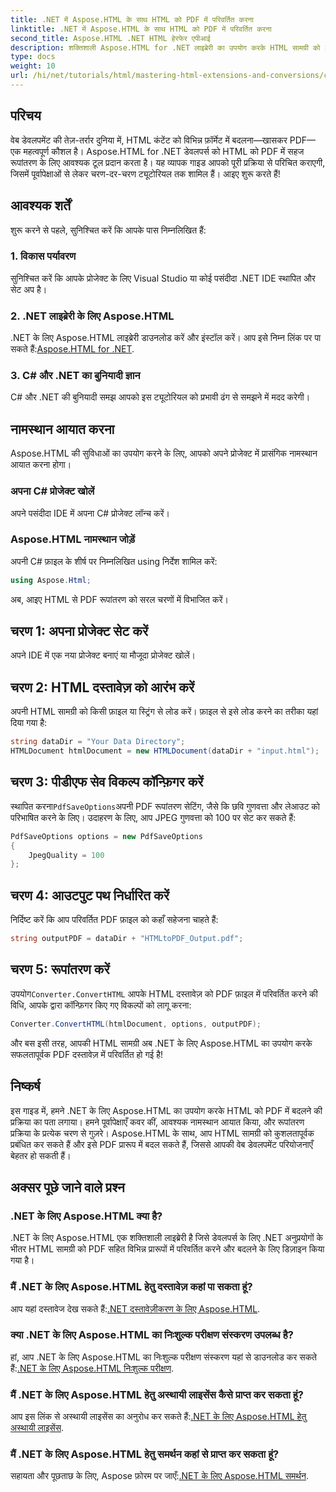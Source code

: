 ```yaml
---
title: .NET में Aspose.HTML के साथ HTML को PDF में परिवर्तित करना
linktitle: .NET में Aspose.HTML के साथ HTML को PDF में परिवर्तित करना
second_title: Aspose.HTML .NET HTML हेरफेर एपीआई
description: शक्तिशाली Aspose.HTML for .NET लाइब्रेरी का उपयोग करके HTML सामग्री को PDF में परिवर्तित करने की व्यापक प्रक्रिया की खोज करें। यह गाइड डेवलपर्स को स्पष्ट जानकारी प्रदान करता है।
type: docs
weight: 10
url: /hi/net/tutorials/html/mastering-html-extensions-and-conversions/converting-html-to-pdf/
---
```

## परिचय

वेब डेवलपमेंट की तेज़-तर्रार दुनिया में, HTML कंटेंट को विभिन्न फ़ॉर्मेट में बदलना—खासकर PDF—एक महत्वपूर्ण कौशल है। Aspose.HTML for .NET डेवलपर्स को HTML को PDF में सहज रूपांतरण के लिए आवश्यक टूल प्रदान करता है। यह व्यापक गाइड आपको पूरी प्रक्रिया से परिचित कराएगी, जिसमें पूर्वापेक्षाओं से लेकर चरण-दर-चरण ट्यूटोरियल तक शामिल हैं। आइए शुरू करते हैं!

## आवश्यक शर्तें

शुरू करने से पहले, सुनिश्चित करें कि आपके पास निम्नलिखित हैं:

### 1. विकास पर्यावरण
सुनिश्चित करें कि आपके प्रोजेक्ट के लिए Visual Studio या कोई पसंदीदा .NET IDE स्थापित और सेट अप है।

### 2. .NET लाइब्रेरी के लिए Aspose.HTML
.NET के लिए Aspose.HTML लाइब्रेरी डाउनलोड करें और इंस्टॉल करें। आप इसे निम्न लिंक पर पा सकते हैं:[Aspose.HTML for .NET](https://releases.aspose.com/html/net/).

### 3. C# और .NET का बुनियादी ज्ञान
C# और .NET की बुनियादी समझ आपको इस ट्यूटोरियल को प्रभावी ढंग से समझने में मदद करेगी।

## नामस्थान आयात करना

Aspose.HTML की सुविधाओं का उपयोग करने के लिए, आपको अपने प्रोजेक्ट में प्रासंगिक नामस्थान आयात करना होगा।

### अपना C# प्रोजेक्ट खोलें
अपने पसंदीदा IDE में अपना C# प्रोजेक्ट लॉन्च करें।

### Aspose.HTML नामस्थान जोड़ें
अपनी C# फ़ाइल के शीर्ष पर निम्नलिखित using निर्देश शामिल करें:

```csharp
using Aspose.Html;
```

अब, आइए HTML से PDF रूपांतरण को सरल चरणों में विभाजित करें।

## चरण 1: अपना प्रोजेक्ट सेट करें
अपने IDE में एक नया प्रोजेक्ट बनाएं या मौजूदा प्रोजेक्ट खोलें।

## चरण 2: HTML दस्तावेज़ को आरंभ करें
अपनी HTML सामग्री को किसी फ़ाइल या स्ट्रिंग से लोड करें। फ़ाइल से इसे लोड करने का तरीका यहां दिया गया है:

```csharp
string dataDir = "Your Data Directory";
HTMLDocument htmlDocument = new HTMLDocument(dataDir + "input.html");
```

## चरण 3: पीडीएफ सेव विकल्प कॉन्फ़िगर करें
 स्थापित करना`PdfSaveOptions`अपनी PDF रूपांतरण सेटिंग, जैसे कि छवि गुणवत्ता और लेआउट को परिभाषित करने के लिए। उदाहरण के लिए, आप JPEG गुणवत्ता को 100 पर सेट कर सकते हैं:

```csharp
PdfSaveOptions options = new PdfSaveOptions
{
    JpegQuality = 100
};
```

## चरण 4: आउटपुट पथ निर्धारित करें
निर्दिष्ट करें कि आप परिवर्तित PDF फ़ाइल को कहाँ सहेजना चाहते हैं:

```csharp
string outputPDF = dataDir + "HTMLtoPDF_Output.pdf";
```

## चरण 5: रूपांतरण करें
 उपयोग`Converter.ConvertHTML` आपके HTML दस्तावेज़ को PDF फ़ाइल में परिवर्तित करने की विधि, आपके द्वारा कॉन्फ़िगर किए गए विकल्पों को लागू करना:

```csharp
Converter.ConvertHTML(htmlDocument, options, outputPDF);
```

और बस इसी तरह, आपकी HTML सामग्री अब .NET के लिए Aspose.HTML का उपयोग करके सफलतापूर्वक PDF दस्तावेज़ में परिवर्तित हो गई है!

## निष्कर्ष

इस गाइड में, हमने .NET के लिए Aspose.HTML का उपयोग करके HTML को PDF में बदलने की प्रक्रिया का पता लगाया। हमने पूर्वापेक्षाएँ कवर कीं, आवश्यक नामस्थान आयात किया, और रूपांतरण प्रक्रिया के प्रत्येक चरण से गुज़रे। Aspose.HTML के साथ, आप HTML सामग्री को कुशलतापूर्वक प्रबंधित कर सकते हैं और इसे PDF प्रारूप में बदल सकते हैं, जिससे आपकी वेब डेवलपमेंट परियोजनाएँ बेहतर हो सकती हैं।

## अक्सर पूछे जाने वाले प्रश्न

### .NET के लिए Aspose.HTML क्या है?
.NET के लिए Aspose.HTML एक शक्तिशाली लाइब्रेरी है जिसे डेवलपर्स के लिए .NET अनुप्रयोगों के भीतर HTML सामग्री को PDF सहित विभिन्न प्रारूपों में परिवर्तित करने और बदलने के लिए डिज़ाइन किया गया है।

### मैं .NET के लिए Aspose.HTML हेतु दस्तावेज़ कहां पा सकता हूं?
 आप यहां दस्तावेज देख सकते हैं:[.NET दस्तावेज़ीकरण के लिए Aspose.HTML](https://reference.aspose.com/html/net/).

### क्या .NET के लिए Aspose.HTML का निःशुल्क परीक्षण संस्करण उपलब्ध है?
 हां, आप .NET के लिए Aspose.HTML का निःशुल्क परीक्षण संस्करण यहां से डाउनलोड कर सकते हैं:[.NET के लिए Aspose.HTML निःशुल्क परीक्षण](https://releases.aspose.com/).

### मैं .NET के लिए Aspose.HTML हेतु अस्थायी लाइसेंस कैसे प्राप्त कर सकता हूं?
 आप इस लिंक से अस्थायी लाइसेंस का अनुरोध कर सकते हैं:[.NET के लिए Aspose.HTML हेतु अस्थायी लाइसेंस](https://purchase.conholdate.com/temporary-license/).

### मैं .NET के लिए Aspose.HTML हेतु समर्थन कहां से प्राप्त कर सकता हूं?
 सहायता और पूछताछ के लिए, Aspose फ़ोरम पर जाएँ:[.NET के लिए Aspose.HTML समर्थन](https://forum.aspose.com/).